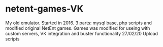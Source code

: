 # netent-games-VK
My old emulator. Started in 2016.
3 parts: mysql base, php scripts and modified original NetEnt games.
Games was modified for useing with custom servers, VK integration and buster functionality
27/02/20 Upload scripts
